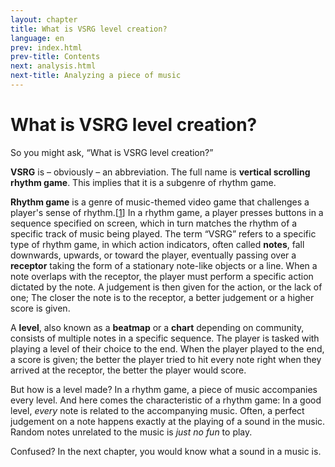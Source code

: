 ```yaml
---
layout: chapter
title: What is VSRG level creation?
language: en
prev: index.html
prev-title: Contents
next: analysis.html
next-title: Analyzing a piece of music
---
```


# What is VSRG level creation?

So you might ask, &ldquo;What is VSRG level creation?&rdquo;

**VSRG** is &ndash; obviously &ndash; an abbreviation. The full name is
**vertical scrolling rhythm game**. This implies that it is a subgenre
of rhythm game.

**Rhythm game** is a genre of music-themed video game that challenges
a player's sense of rhythm.\[[1]\] In a rhythm game, a player presses
buttons in a sequence specified on screen, which in turn matches the
rhythm of a specific track of music being played. The term
&ldquo;VSRG&rdquo; refers to a specific type of rhythm game, in which
action indicators, often called **notes**, fall downwards, upwards,
or toward the player, eventually passing over a **receptor** taking the
form of a stationary note-like objects or a line. When a note overlaps
with the receptor, the player must perform a specific action dictated
by the note. A judgement is then given for the action, or the lack of
one; The closer the note is to the receptor, a better judgement or a
higher score is given.

A **level**, also known as a **beatmap** or a **chart** depending on
community, consists of multiple notes in a specific sequence. The
player is tasked with playing a level of their choice to the end. When
the player played to the end, a score is given; the better the player
tried to hit every note right when they arrived at the receptor, the
better the player would score.

But how is a level made? In a rhythm game, a piece of music accompanies
every level. And here comes the characteristic of a rhythm game: In a
good level, *every* note is related to the accompanying music. Often, a
perfect judgement on a note happens exactly at the playing of a sound
in the music. Random notes unrelated to the music is *just no fun* to
play.

Confused? In the next chapter, you would know what a sound in a music
is.

[1]: https://en.wikipedia.org/wiki/Rhythm_game
